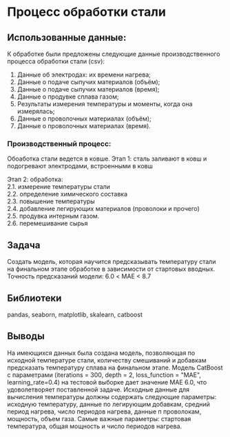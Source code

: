 # Процесс обработки стали
## Использованные данные:
К обработке были предложены следующие данные производственного процесса обработки стали (csv):
1. Данные об электродах: их времени нагрева;
2. Данные о подаче сыпучих материалов (объём);
3. Данные о подаче сыпучих материалов (время);
4. Данные о продувке сплава газом;
5. Результаты измерения температуры и моменты, когда она измерялась;
6. Данные о проволочных материалах (объём);
7. Данные о проволочных материалах (время).

### Производственный процесс:
Обоаботка стали ведется в ковше.
Этап 1: сталь заливают в ковш и подогревают электродами, встроенными в ковш  

Этап 2: обработка:<br>
  2.1. измерение температуры стали <br>
  2.2. определение химического составка<br>
  2.3. повышение температуры<br>
  2.4. добавление легирующих материалов (проволоки и прочего)<br>
  2.5. продувка интерным газом.<br>
  2.6. перемешивание сырья<br>

## Задача
Cоздать модель, которая научится предсказывать температуру стали на финальном этапе обработке в зависимости от стартовых вводных. Точность предсказаний модели: 6.0 < MAE < 8.7

## Библиотеки
pandas, seaborn, matplotlib, skalearn, catboost

## Выводы
На имеющихся данных была создана модель, позволяющая по исходной температуре стали, количеству смешиваний и добавкам предсказать температуру сплава на финальном этапе.
Модель CatBoost с параметрами (iterations = 300, depth = 2, loss_function = "MAE", learning_rate=0.4) на тестовой выборке дает значение MAE 6.0, что удоволетворяет поставленной задаче.
Исходные данные для вычисления температуры должны содержать следующие параметры:
исходную температуру, данные по легирующим добавкам, средний период нагрева, число периодов нагрева, данные п проволокам, мощность, объем газа. 
Самые важные параметры: стартовая температура, общая мощность и число периодов нагрева. 
